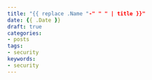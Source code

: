 ```yaml
---
title: "{{ replace .Name "-" " " | title }}"
date: {{ .Date }}
draft: true
categories:
- posts
tags:
- security
keywords:
- security
---
```

